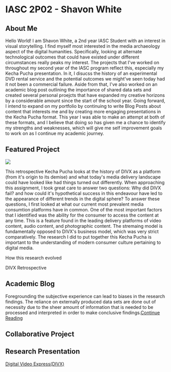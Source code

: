 # IASC 2P02 - Shavon White
## About Me
Hello World! I am Shavon White, a 2nd year IASC Student with an interest in visual storytelling. I find myself most interested in the media archaeology aspect of the digital humanities. Specifically, looking at alternate technological outcomes that could have existed under different circumstances really peaks my interest. The projects that I've worked on throughout my second year of the IASC program reflect this, especially my Kecha Pucha presentation. In it, I disucss the history of an experimental DVD rental service and the potential outcomes we might've seen today had it not been a commercial failure. Aside from that, I've also worked on an academic blog post outlining the importance of shared data sets and created several personal proejcts that have expanded my creative horizons by a considerable amount since the start of the school year. Going forward, I intend to expand on my portfolio by continuing to write Blog Posts about content that interests me and by creating more engaging presentations in the Kecha Pucha format. This year I was able to make an attempt at both of these formats, and I believe that doing so has given me a chance to identify my strengths and weaknesses, which will give me self improvement goals to work on as I continue my academic journey.

## Featured Project
![](images/divx_cover.png)

This retrospective Kecha Pucha looks at the history of DIVX as a platform (from it's origin to its demise) and what today's media delivery landscape could have looked like had things turned out differently. When approaching this assignment, I took great care to answer two questions: Why did DIVX fail? and how could it's hypothetical success in this endeavour have led to the appearance of different trends in the digital sphere? To answer these questions, I first looked at what our current most prevalent media consumtion platforms have in common. One of the most important factors that I identified was the ability for the consumer to access the content at any time. This is a feature found in the leading delivery platforms of video content, audio content, and photographic content. The stremaing model is fundamentally opposed to DIVX's business model, which was very strict comparatively. The research I did to put together this Kecha Pucha is important to the understanding of modern consumer culture pertaining to digital media.

How this research evolved


DIVX Retrospective

## Academic Blog

Foregrounding the subjective experience can lead to biases in the research findings. The reliance on externally produced data sets are done out of necessity due to the sheer amount of information that is needed to be processed and interpreted in order to make conclusive findings.[Continue Reading](blog.md)

## Collaborative Project

## Research Presentation

[Digital Video Express(DIVX)](reveal/index.html)
